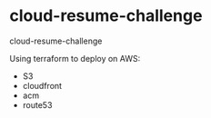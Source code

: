 # cloud-resume-challenge
cloud-resume-challenge

Using terraform to deploy on AWS:
 - S3
 - cloudfront
 - acm
 - route53